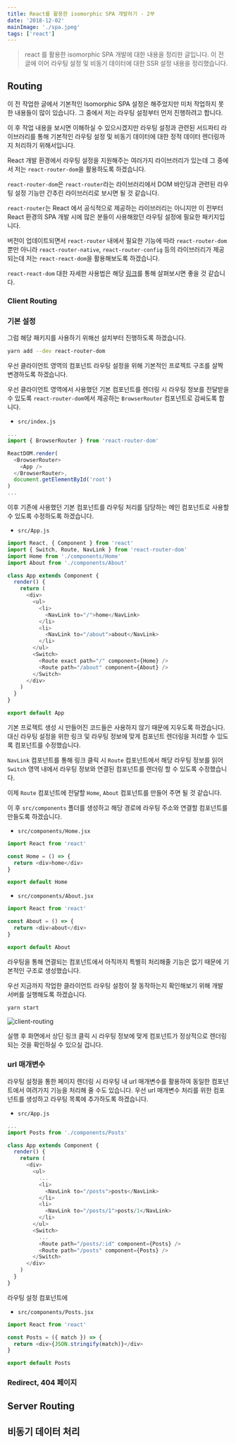 ```yaml
---
title: React를 활용한 isomorphic SPA 개발하기 - 2부
date: '2018-12-02'
mainImage: './spa.jpeg'
tags: ['react']
---
```


> react 를 활용한 isomorphic SPA 개발에 대한 내용을 정리한 글입니다. 이 전 글에 이어 라우팅 설정 및 비동기 데이터에 대한 SSR 설정 내용을 정리했습니다.

## Routing

이 전 작업한 글에서 기본적인 Isomorphic SPA 설정은 해주었지만 미처 작업하지 못한 내용들이 많이 있습니다. 그 중에서 저는 라우팅 설정부터 먼저 진행하려고 합니다.

이 후 작업 내용을 보시면 이해하실 수 있으시겠지만 라우팅 설정과 관련된 서드파티 라이브러리를 통해 기본적인 라우팅 설정 및 비동기 데이터에 대한 정적 데이터 렌더링까지 처리하기 위해서입니다.

React 개발 환경에서 라우팅 설정을 지원해주는 여러가지 라이브러리가 있는데 그 중에서 저는 `react-router-dom`을 활용하도록 하겠습니다.

`react-router-dom`은 `react-router`라는 라이브러리에서 DOM 바인딩과 관련된 라우팅 설정 기능만 간추린 라이브러리로 보시면 될 것 같습니다.

`react-router`는 React 에서 공식적으로 제공하는 라이브러리는 아니지만 이 전부터 React 환경의 SPA 개발 시에 많은 분들이 사용해왔던 라우팅 설정에 필요한 패키지입니다.

버전이 업데이트되면서 `react-router` 내에서 필요한 기능에 따라 `react-router-dom` 뿐만 아니라 `react-router-native`, `react-router-config` 등의 라이브러리가 제공되는데 저는 `react-react-dom`을 활용해보도록 하겠습니다.

`react-react-dom` 대한 자세한 사용법은 해당 [링크](https://reacttraining.com/react-router/web/guides/quick-start)를 통해 살펴보시면 좋을 것 같습니다.

### Client Routing

### 기본 설정

그럼 해당 패키지를 사용하기 위해선 설치부터 진행하도록 하겠습니다.

```bash
yarn add --dev react-router-dom
```

우선 클라이언트 영역의 컴포넌트 라우팅 설정을 위해 기본적인 프로젝트 구조를 살짝 변경하도록 하겠습니다.

우선 클라이언트 영역에서 사용했던 기본 컴포넌트를 렌더링 시 라우팅 정보를 전달받을 수 있도록 `react-router-dom`에서 제공하는 `BrowserRouter` 컴포넌트로 감싸도록 합니다.

- `src/index.js`

```javascript
...
import { BrowserRouter } from 'react-router-dom'

ReactDOM.render(
  <BrowserRouter>
    <App />
  </BrowserRouter>,
  document.getElementById('root')
)
...
```

이후 기존에 사용했던 기본 컴포넌트를 라우팅 처리를 담당하는 메인 컴포넌트로 사용할 수 있도록 수정하도록 하겠습니다.

- `src/App.js`

```javascript
import React, { Component } from 'react'
import { Switch, Route, NavLink } from 'react-router-dom'
import Home from './components/Home'
import About from './components/About'

class App extends Component {
  render() {
    return (
      <div>
        <ul>
          <li>
            <NavLink to="/">home</NavLink>
          </li>
          <li>
            <NavLink to="/about">about</NavLink>
          </li>
        </ul>
        <Switch>
          <Route exact path="/" component={Home} />
          <Route path="/about" component={About} />
        </Switch>
      </div>
    )
  }
}

export default App
```

기본 프로젝트 생성 시 만들어진 코드들은 사용하지 않기 때문에 지우도록 하겠습니다. 대신 라우팅 설정을 위한 링크 및 라우팅 정보에 맞게 컴포넌트 렌더링을 처리할 수 있도록 컴포넌트를 수정했습니다.

`NavLink` 컴포넌트를 통해 링크 클릭 시 `Route` 컴포넌트에서 해당 라우팅 정보를 읽어 `Switch` 영역 내에서 라우팅 정보와 연결된 컴포넌트를 렌더링 할 수 있도록 수정했습니다.

이제 `Route` 컴포넌트에 전달할 `Home`, `About` 컴포넌트를 만들어 주면 될 것 같습니다.

이 후 `src/components` 폴더를 생성하고 해당 경로에 라우팅 주소와 연결할 컴포넌트를 만들도록 하겠습니다.

- `src/components/Home.jsx`

```javascript
import React from 'react'

const Home = () => {
  return <div>home</div>
}

export default Home
```

- `src/components/About.jsx`

```javascript
import React from 'react'

const About = () => {
  return <div>about</div>
}

export default About
```

라우팅을 통해 연결되는 컴포넌트에서 아직까지 특별히 처리해줄 기능은 없기 때문에 기본적인 구조로 생성했습니다.

우선 지금까지 작업한 클라이언트 라우팅 설정이 잘 동작하는지 확인해보기 위해 개발 서버를 실행해도록 하겠습니다.

```bash
yarn start
```

![client-routing](./client-routing.gif)

실행 후 화면에서 상딘 링크 클릭 시 라우팅 정보에 맞게 컴포넌트가 정상적으로 렌더링되는 것을 확인하실 수 있으실 겁니다.

### url 매개변수

라우팅 설정을 통한 페이지 렌더링 시 라우팅 내 url 매개변수를 활용하여 동일한 컴포넌트에서 여려가지 기능을 처리해 줄 수도 있습니다. 우선 url 매개변수 처리를 위한 컴포넌트를 생성하고 라우팅 목록에 추가하도록 하겠습니다.

- `src/App.js`

```javascript
...
import Posts from './components/Posts'

class App extends Component {
  render() {
    return (
      <div>
        <ul>
          ...
          <li>
            <NavLink to="/posts">posts</NavLink>
          </li>
          <li>
            <NavLink to="/posts/1">posts/1</NavLink>
          </li>
        </ul>
        <Switch>
          ...
          <Route path="/posts/:id" component={Posts} />
          <Route path="/posts" component={Posts} />
        </Switch>
      </div>
    )
  }
}
```

라우팅 설정 컴포넌트에

- `src/components/Posts.jsx`

```javascript
import React from 'react'

const Posts = ({ match }) => {
  return <div>{JSON.stringify(match)}</div>
}

export default Posts
```

### Redirect, 404 페이지

## Server Routing

## 비동기 데이터 처리
